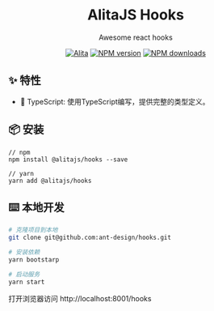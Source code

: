 <h1 align="center">AlitaJS Hooks</h1>

<div align="center">
Awesome react hooks

[![Alita](https://img.shields.io/badge/alitajs-hooks-blue.svg)](https://github.com/alitajs/hooks)
[![NPM version](https://img.shields.io/npm/v/@alitajs/hooks.svg?style=flat)](https://npmjs.org/package/@alitajs/hooks)
[![NPM downloads](http://img.shields.io/npm/dm/@alitajs/hooks.svg?style=flat)](https://npmjs.org/package/@alitajs/hooks)
</div>

## ✨ 特性

* 🚀 TypeScript: 使用TypeScript编写，提供完整的类型定义。

## 📦 安装

```
// npm
npm install @alitajs/hooks --save

// yarn
yarn add @alitajs/hooks
```


## ⌨️ 本地开发

```bash
# 克隆项目到本地
git clone git@github.com:ant-design/hooks.git

# 安装依赖
yarn bootstarp

# 启动服务
yarn start
```

打开浏览器访问 http://localhost:8001/hooks
